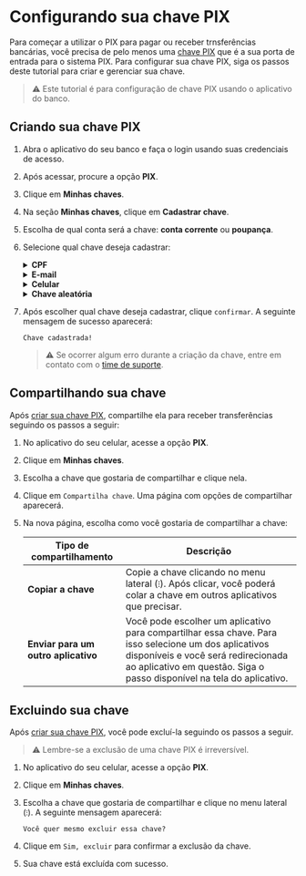 # Configurando sua chave PIX

Para começar a utilizar o PIX para pagar ou receber trnsferências bancárias, você precisa de pelo menos uma [chave PIX](https://github.com/Mariana-Caetano/pix-tutorial?tab=readme-ov-file#chave-pix) que é a sua porta de entrada para o sistema PIX.
Para configurar sua chave PIX, siga os passos deste tutorial para criar e gerenciar sua chave.

> ⚠ Este tutorial é para configuração de chave PIX usando o aplicativo do banco.

## Criando sua chave PIX

1. Abra o aplicativo do seu banco e faça o login usando suas credenciais de acesso.
2. Após acessar, procure a opção **PIX**.
3. Clique em **Minhas chaves**.
4. Na seção **Minhas chaves**, clique em  **Cadastrar chave**.
5. Escolha de qual conta será a chave: **conta corrente** ou **poupança**.
6. Selecione qual chave deseja cadastrar:

    <details>
    <summary><b>CPF</b></summary>
    <p>Use seu número de CPF como identificador único no sistema PIX para receber pagamentos na sua conta báncária.</p>
    </details>

    <details>
    <summary><b>E-mail</b></summary>
    <p>Use seu e-mail como identificador único no sistema PIX para receber pagamentos na sua conta báncária.</p>
    </details>

    <details>
    <summary><b>Celular</b></summary>
    <p> Use seu número de celular como identificador único no sistema PIX para receber pagamentos na sua conta báncária.</p>
    </details>

    <details>
    <summary><b>Chave aleatória</b></summary>
    <p> Gere uma chave aleatória para mais privacidade. Essa chave será um identificador único no sistema PIX para receber pagamentos na sua conta báncária.</p>
    </details>

7. Após escolher qual chave deseja cadastrar, clique `confirmar`. A seguinte mensagem de sucesso aparecerá:

    ```bs
    Chave cadastrada!
    ```

   > ⚠ Se ocorrer algum erro durante a criação da chave, entre em contato com o [time de suporte](/add-link-para-suporte).

## Compartilhando sua chave

Após [criar sua chave PIX](#criando-sua-chave-pix), compartilhe ela para receber transferências seguindo os passos a seguir:

1. No aplicativo do seu celular, acesse a opção **PIX**.
2. Clique em **Minhas chaves**.
3. Escolha a chave que gostaria de compartilhar e clique nela.
4. Clique em `Compartilha chave`. Uma página com opções de compartilhar aparecerá.
5. Na nova página, escolha como você gostaria de compartilhar a chave:

    | **Tipo de compartilhamento**                  | **Descrição** |
    | --------------------------------------------- | ------------- |
    | **Copiar a chave**                            |  Copie a chave clicando no menu lateral (`⁝`). Após clicar, você poderá colar a chave em outros aplicativos que precisar. |
    | **Enviar para um outro aplicativo**           | Você pode escolher um aplicativo para compartilhar essa chave. Para isso selecione um dos aplicativos disponíveis e você será redirecionada ao aplicativo em questão. Siga o passo disponível na tela do aplicativo. |

## Excluindo sua chave

Após [criar sua chave PIX](#criando-sua-chave-pix), você pode excluí-la seguindo os passos a seguir.

> ⚠ Lembre-se a exclusão de uma chave PIX é irreversível.

1. No aplicativo do seu celular, acesse a opção **PIX**.
2. Clique em **Minhas chaves**.
3. Escolha a chave que gostaria de compartilhar e clique no menu lateral (`⁝`). A seguinte mensagem aparecerá:

   ```bs
   Você quer mesmo excluir essa chave?
   ```

4. Clique em `Sim, excluir` para confirmar a exclusão da chave.
5. Sua chave está excluída com sucesso.
